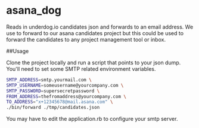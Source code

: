 asana_dog
=========

Reads in underdog.io candidates json and forwards to an email address.  We use to forward to our asana candidates project but this could be used to forward the candidates to any project management tool or inbox.

##Usage

Clone the project locally and run a script that points to your json dump.  You'll need to set some SMTP related environment variables.

```bash
SMTP_ADDRESS=smtp.yourmail.com \
SMTP_USERNAME=someusername@yourcompany.com \
SMTP_PASSWORD=supersecretpassword \
FROM_ADDRESS=thefromaddress@yourcompany.com \
TO_ADDRESS="x+12345678@mail.asana.com" \
./bin/forward ./tmp/candidates.json
```

You may have to edit the application.rb to configure your smtp server.
